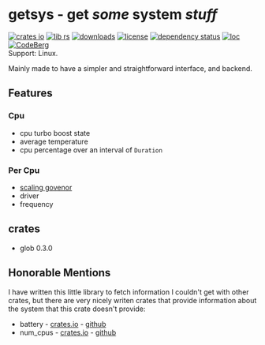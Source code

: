 # getsys - get _some_ system _stuff_
[![crates io](https://img.shields.io/crates/v/getsys?style=flat-square&color=red)](https://crates.io/crates/getsys)
[![lib rs](https://img.shields.io/badge/lib.rs-latest-84f)](https://lib.rs/getsys)
[![downloads](https://img.shields.io/crates/d/getsys?style=flat-square&color=yellow)](https://crates.io/crates/getsys)
[![license](https://img.shields.io/crates/l/getsys?style=flat-square)](https://codeberg.org/explosion-mental/getsys/src/branch/main/LICENSE)
[![dependency status](https://deps.rs/repo/codeberg/explosion-mental/getsys/status.svg?color=purple)](https://deps.rs/repo/codeberg/explosion-mental/getsys)
[![loc](https://img.shields.io/tokei/lines/github/explosion-mental/getsys?color=lightgreen&style=flat-square)](https://codeberg.org/explosion-mental/getsys/src/branch/main/src)
[![CodeBerg](https://img.shields.io/badge/Hosted_at-Codeberg-%232185D0?style=flat-square&logo=CodeBerg)](https://codeberg.org/explosion-mental/getsys)
<br>
Support: Linux.

Mainly made to have a simpler and straightforward interface, and backend.

## Features

### Cpu
- cpu turbo boost state
- average temperature
- cpu percentage over an interval of `Duration`
### Per Cpu
- [scaling govenor](https://www.kernel.org/doc/html/v4.14/admin-guide/pm/cpufreq.html)
- driver
- frequency

## crates

- glob 0.3.0

## Honorable Mentions

I have written this little library to fetch information I couldn't get with other crates, but there are very nicely writen crates that provide information about the system that this crate doesn't provide:

- battery - [crates.io](https://crates.io/crates/battery) - [github](https://github.com/svartalf/rust-battery)
- num_cpus - [crates.io](https://crates.io/crates/num_cpus) - [github](https://github.com/seanmonstar/num_cpus)
